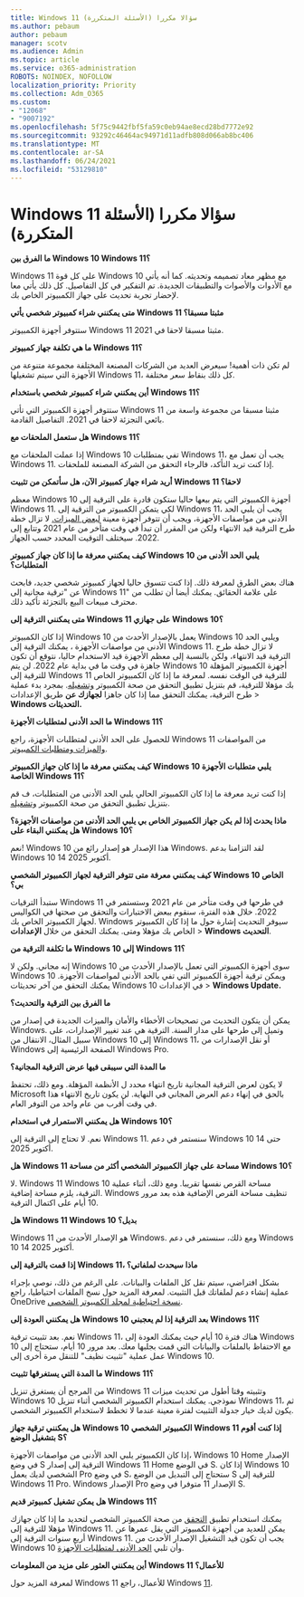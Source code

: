 ```yaml
---
title: Windows 11 سؤالا مكررا (الأسئلة المتكررة)
ms.author: pebaum
author: pebaum
manager: scotv
ms.audience: Admin
ms.topic: article
ms.service: o365-administration
ROBOTS: NOINDEX, NOFOLLOW
localization_priority: Priority
ms.collection: Adm_O365
ms.custom:
- "12068"
- "9007192"
ms.openlocfilehash: 5f75c9442fbf5fa59c0eb94ae8ecd28bd7772e92
ms.sourcegitcommit: 93292c46464ac94971d11adfb808d066ab8bc406
ms.translationtype: MT
ms.contentlocale: ar-SA
ms.lasthandoff: 06/24/2021
ms.locfileid: "53129810"
---
```

# <a name="windows-11-frequently-asked-questions-faq"></a>Windows 11 سؤالا مكررا (الأسئلة المتكررة)

**ما الفرق بين Windows 10 Windows 11؟**

Windows 11 على كل قوة Windows 10 مع مظهر معاد تصميمه وتحديثه. كما أنه يأتي مع الأدوات والأصوات والتطبيقات الجديدة. تم التفكير في كل التفاصيل. كل ذلك يأتي معا لإحضار تجربة تحديث على جهاز الكمبيوتر الخاص بك.

**متى يمكنني شراء كمبيوتر شخصي يأتي Windows 11 مثبتا مسبقا؟**

ستتوفر أجهزة الكمبيوتر Windows 11 مثبتا مسبقا لاحقا في 2021.


**ما هي تكلفة جهاز كمبيوتر Windows 11؟**

لم تكن ذات أهمية! سيعرض العديد من الشركات المصنعة المختلفة مجموعة متنوعة من الأجهزة التي سيتم تشغيلها Windows 11، كل ذلك بنقاط سعر مختلفة.


**أين يمكنني شراء كمبيوتر شخصي باستخدام Windows 11؟**

ستتوفر أجهزة الكمبيوتر التي تأتي Windows 11 مثبتا مسبقا من مجموعة واسعة من بائعي التجزئة لاحقا في 2021. التفاصيل القادمة.


**هل ستعمل الملحقات مع Windows 11؟**

إذا عملت الملحقات مع Windows 10 تفي بمتطلبات Windows 11، يجب أن تعمل مع Windows 11. إذا كنت تريد التأكد، فالرجاء التحقق من الشركة المصنعة للملحقات.


**أريد شراء جهاز كمبيوتر الآن، هل سأتمكن من تثبيت Windows 11 لاحقا؟**

معظم Windows 10 أجهزة الكمبيوتر التي يتم بيعها حاليا ستكون قادرة على الترقية إلى Windows 11. لكي يتمكن الكمبيوتر من الترقية إلى Windows 11، يجب أن يلبي الحد الأدنى من مواصفات الأجهزة، ويجب أن تتوفر أجهزة معينة [لبعض الميزات.](https://www.microsoft.com/windows/windows-11-specifications) لا تزال خطة طرح الترقية قيد الانتهاء ولكن من المقرر أن تبدأ في وقت متأخر من عام 2021 وتتابع إلى 2022. سيختلف التوقيت المحدد حسب الجهاز.


**كيف يمكنني معرفة ما إذا كان جهاز كمبيوتر Windows 10 يلبي الحد الأدنى من المتطلبات؟**

هناك بعض الطرق لمعرفة ذلك. إذا كنت تتسوق حاليا لجهاز كمبيوتر شخصي جديد، فابحث عن "ترقية مجانية إلى Windows 11" على علامة الحقائق. يمكنك أيضا أن تطلب من محترف مبيعات البيع بالتجزئة تأكيد ذلك.


**متى يمكنني الترقية إلى Windows 11 على جهازي Windows 10؟**

إذا كان الكمبيوتر Windows 10 يعمل بالإصدار الأحدث من Windows 10 ويلبي الحد [](https://www.microsoft.com/windows/windows-11-specifications)الأدنى من مواصفات الأجهزة ، يمكنك الترقية إلى Windows 11. لا تزال خطة طرح الترقية قيد الانتهاء، ولكن بالنسبة إلى معظم الأجهزة قيد الاستخدام حاليا، نتوقع أن تكون جاهزة في وقت ما في بداية عام 2022. لن يتم Windows 10 أجهزة الكمبيوتر المؤهلة للترقية إلى Windows 11 للترقية في الوقت نفسه. لمعرفة ما إذا كان الكمبيوتر الخاص بك مؤهلا للترقية، قم بتنزيل تطبيق التحقق من صحة الكمبيوتر [وتشغيله](https://aka.ms/GetPCHealthCheckApp). بمجرد بدء عملية طرح الترقية، يمكنك التحقق مما إذا كان جاهزا **لجهازك عن** طريق الإعدادات  >  **Windows التحديثات.**


**ما الحد الأدنى لمتطلبات الأجهزة Windows 11؟**

للحصول على الحد الأدنى لمتطلبات الأجهزة، راجع Windows 11 من المواصفات [والميزات ومتطلبات الكمبيوتر](https://www.microsoft.com/windows/windows-11-specifications).


**كيف يمكنني معرفة ما إذا كان جهاز الكمبيوتر Windows 10 يلبي متطلبات الأجهزة الخاصة Windows 11؟**

إذا كنت تريد معرفة ما إذا كان الكمبيوتر الحالي يلبي الحد الأدنى من المتطلبات، ف قم بتنزيل تطبيق التحقق من صحة الكمبيوتر [وتشغيله](https://aka.ms/GetPCHealthCheckApp).


**ماذا يحدث إذا لم يكن جهاز الكمبيوتر الخاص بي يلبي الحد الأدنى من مواصفات الأجهزة؟ هل يمكنني البقاء على Windows 10؟**

نعم! Windows 10 هذا الإصدار هو إصدار رائع من Windows. لقد التزامنا بدعم Windows 10 14 أكتوبر 2025.


**كيف يمكنني معرفة متى تتوفر الترقية لجهاز الكمبيوتر الشخصي Windows 10 الخاص بي؟**

ستبدأ الترقيات Windows 11 في طرحها في وقت متأخر من عام 2021 وستستمر في 2022. خلال هذه الفترة، سنقوم ببعض الاختبارات والتحقق من صحتها في الكواليس لجهاز الكمبيوتر الخاص بك. Windows سيوفر التحديث إشارة حول ما إذا كان الكمبيوتر الخاص بك مؤهلا ومتى. يمكنك التحقق من خلال **الإعدادات**  >  **Windows التحديث**.


**ما تكلفة الترقية من Windows 10 إلى Windows 11؟**

إنه مجاني. ولكن لا Windows 10 سوى أجهزة الكمبيوتر التي تعمل بالإصدار الأحدث من Windows 10 ويمكن ترقية أجهزة الكمبيوتر التي تفي بالحد الأدنى لمواصفات الأجهزة. يمكنك التحقق من آخر تحديثات Windows 10 في الإعدادات  >  **Windows Update.**


**ما الفرق بين الترقية والتحديث؟**

يمكن أن يتكون التحديث من تصحيحات الأخطاء والأمان والميزات الجديدة في إصدار من Windows. وتميل إلى طرحها على مدار السنة. الترقية هي عند تغيير الإصدارات، على سبيل المثال، الانتقال من Windows 10 إلى Windows 11، أو نقل الإصدارات من Windows الصفحة الرئيسية إلى Windows Pro.


**ما المدة التي سيبقى فيها عرض الترقية المجانية؟**

لا يكون لعرض الترقية المجانية تاريخ انتهاء محدد ل الأنظمة المؤهلة. ومع ذلك، تحتفظ Microsoft بالحق في إنهاء دعم العرض المجاني في النهاية. لن يكون تاريخ الانتهاء هذا في وقت أقرب من عام واحد من التوفر العام.


**هل يمكنني الاستمرار في استخدام Windows 10؟**

نعم. لا تحتاج إلى الترقية إلى Windows 11. سنستمر في دعم Windows 10 حتى 14 أكتوبر 2025.

**هل Windows 11 مساحة على جهاز الكمبيوتر الشخصي أكثر من مساحة Windows 10؟**

لا. Windows 11 Windows 10 مساحة القرص نفسها تقريبا. ومع ذلك، أثناء عملية الترقية، يلزم مساحة إضافية. Windows تنظيف مساحة القرص الإضافية هذه بعد مرور 10 أيام على اكتمال الترقية.


**هل Windows 11 Windows 10 بديل؟**

Windows 11 هو الإصدار الأحدث من Windows. ومع ذلك، سنستمر في دعم Windows 10 14 أكتوبر 2025.


**إذا قمت بالترقية إلى Windows 11، ماذا سيحدث لملفاتي؟**

بشكل افتراضي، سيتم نقل كل الملفات والبيانات. على الرغم من ذلك، نوصي بإجراء عملية إنشاء دعم لملفاتك قبل التثبيت. لمعرفة المزيد حول نسخ الملفات احتياطيا، راجع OneDrive [نسخة احتياطية لمجلد الكمبيوتر الشخصي](https://www.microsoft.com/microsoft-365/onedrive/pc-cloud-backup).


**هل يمكنني العودة إلى Windows 10 بعد الترقية إذا لم يعجبني Windows 11؟**

نعم. بعد تثبيت ترقية Windows 11، هناك فترة 10 أيام حيث يمكنك العودة إلى Windows 10 مع الاحتفاظ بالملفات والبيانات التي قمت بجلبها معك. بعد مرور 10 أيام، ستحتاج إلى عمل عملية "تثبيت نظيف" للتنقل مرة أخرى إلى Windows 10.


**ما المدة التي يستغرقها تثبيت Windows 11؟**

من المرجح أن يستغرق تنزيل Windows 11 وتثبيته وقتا أطول من تحديث ميزات Windows 10 نموذجي. يمكنك استخدام الكمبيوتر الشخصي أثناء تنزيل Windows 11، ثم يكون لديك خيار جدولة التثبيت لفترة معينة عندما لا تخطط لاستخدام الكمبيوتر الشخصي.


**هل يمكنني ترقية جهاز Windows 10 الكمبيوتر الشخصي Windows 11 إذا كنت أقوم بتشغيل الوضع S؟**

إذا كان الكمبيوتر [](https://www.microsoft.com/windows/windows-11-specifications)يلبي الحد الأدنى من مواصفات الأجهزة، Windows 10 Home الإصدار في وضع S الترقية إلى إصدار Windows 11 Home في الوضع S. إذا كان Windows 10 الشخصي لديك يعمل Pro في وضع S، ستحتاج إلى التبديل من الوضع S للترقية إلى Windows 11 Pro. Windows الإصدار Pro الإصدار 11 متوفرا في وضع S.


**هل يمكن تشغيل كمبيوتر قديم Windows 11؟**

يمكنك استخدام تطبيق [التحقق](https://aka.ms/GetPCHealthCheckApp) من صحة الكمبيوتر الشخصي لتحديد ما إذا كان جهازك مؤهلا للترقية إلى Windows 11. يمكن للعديد من أجهزة الكمبيوتر التي يقل عمرها عن أربع سنوات الترقية إلى Windows 11. يجب أن تكون قيد التشغيل الإصدار الأحدث من Windows 10 وأن تلبي [الحد الأدنى لمتطلبات الأجهزة](https://www.microsoft.com/windows/windows-11-specifications).


**أين يمكنني العثور على مزيد من المعلومات Windows 11 للأعمال؟**

لمعرفة المزيد حول Windows 11 للأعمال، راجع Windows [11](https://www.microsoft.com/windowsforbusiness/windows-11).